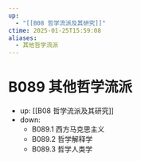 ```yaml
---
up:
  - "[[B08 哲学流派及其研究]]"
ctime: 2025-01-25T15:59:08
aliases:
  - 其他哲学流派
---
```


# B089 其他哲学流派

- up: [[B08 哲学流派及其研究]]
- down:	
	- B089.1 西方马克思主义
	- B089.2 哲学解释学
	- B089.3 哲学人类学
	
